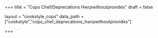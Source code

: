 +++
title = "Cops Chef/Deprecations Hwrpwithoutprovides"
draft = false

layout = "cookstyle_cops"
data_path = ["cookstyle","cops_chef_deprecations_hwrpwithoutprovides"]

+++

<!-- The content of this page is automatically generated from the
cops_chef_deprecations_hwrpwithoutprovides.yml file in github.com/chef/cookstyle/docs-chef-io/data/cookstyle. -->
